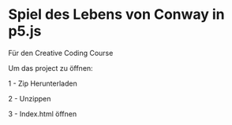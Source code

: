 # Spiel des Lebens von Conway in p5.js
Für den Creative Coding Course

Um das project zu öffnen:

1 - Zip Herunterladen

2 - Unzippen

3 - Index.html öffnen

